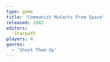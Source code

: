 ```yaml
---
type: game
title: 'Communist Mutants From Space'
released: 1982
editors: 
  -Starpath
players: 4
genres:
  - 'Shoot Them Up'
---
```

